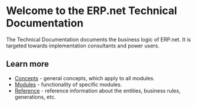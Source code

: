 # Welcome to the ERP.net Technical Documentation

The Technical Documentation documents the business logic of ERP.net.
It is targeted towards implementation consultants and power users.

## Learn more

- [Concepts](~/concepts/overview.md) - general concepts, which apply to all modules.
- [Modules](~/modules/overview.md) - functionality of specific modules.
- [Reference](~/reference/overview.md) - reference information about the entities, business rules, generations, etc.
